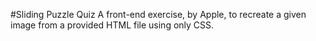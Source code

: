#Sliding Puzzle Quiz
A front-end exercise, by Apple, to recreate a given image from a provided HTML file using only CSS.
